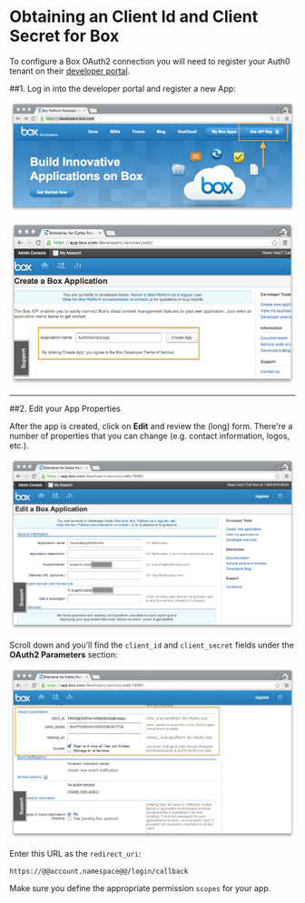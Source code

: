# Obtaining an Client Id and Client Secret for Box

To configure a Box OAuth2 connection you will need to register your Auth0 tenant on their [developer portal](https://developers.box.com/).

##1. Log in into the developer portal and register a new App:

![](../media/articles/box-clientid/box-register-1.png)

![](../media/articles/box-clientid/box-register-2.png)

---

##2. Edit your App Properties

After the app is created, click on __Edit__ and review the (long) form. There're a number of properties that you can change (e.g. contact information, logos, etc.).

![](../media/articles/box-clientid/box-register-3.png)

Scroll down and you'll find the `client_id` and `client_secret` fields under the __OAuth2 Parameters__ section:

![](../media/articles/box-clientid/box-register-4.png)

Enter this URL as the `redirect_uri`:

	https://@@account.namespace@@/login/callback

Make sure you define the appropriate permission `scopes` for your app.
